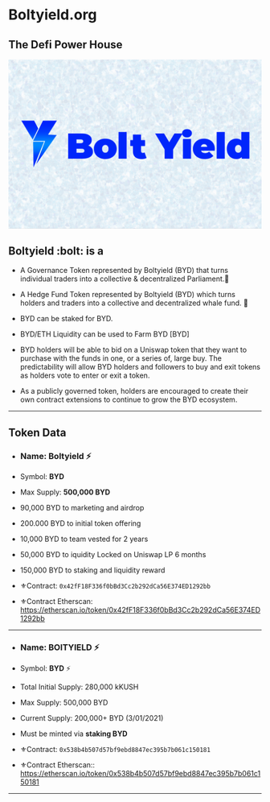 # Boltyield.org #
## The Defi Power House ##



<p align="center"><a href="https://boltyield.org"><img src="https://github.com/Boltyield/Boltyield-Protocol/blob/main/BYD.png" title="Boltyield" alt="Boltyield"></a>
 
</p>


## Boltyield :bolt: is a


- A Governance Token represented by Boltyield (BYD) that turns individual traders into a collective & decentralized Parliament.:hammer:

- A Hedge Fund Token represented by Boltyield (BYD) which turns holders and traders into a collective and decentralized whale fund. :whale2:





- BYD can be staked for BYD. 
- BYD/ETH Liquidity can be used to Farm BYD [BYD]
 
- BYD holders will be able to bid on a Uniswap token that they want to purchase with the funds in one, or a series of, large buy. The predictability will allow BYD holders and followers to buy and exit tokens as holders vote to enter or exit a token.
 
- As a publicly governed token, holders are encouraged to create their own contract extensions to continue to grow the BYD ecosystem.
 
-------------
## Token Data ##

- ### Name: Boltyield ⚡
- Symbol: **BYD**
- Max Supply: **500,000 BYD**
- 90,000  BYD to marketing and airdrop
- 200.000 BYD to initial token offering
- 10,000  BYD to team vested for 2 years
- 50,000  BYD to iquidity Locked on Uniswap LP 6 months
- 150,000 BYD to staking and liquidity reward 

- ⚜️Contract: `0x42fF18F336f0bBd3Cc2b292dCa56E374ED1292bb`
- ⚜️Contract Etherscan:  https://etherscan.io/token/0x42fF18F336f0bBd3Cc2b292dCa56E374ED1292bb
-------------
- ### Name: BOlTYIELD ⚡
- Symbol: **BYD** ⚡
- Total Initial Supply: 280,000 kKUSH
- Max Supply: 500,000 BYD
- Current Supply: 200,000+ BYD (3/01/2021)
- Must be minted via **staking BYD**

- ⚜️Contract: `0x538b4b507d57bf9ebd8847ec395b7b061c150181`
- ⚜️Contract Etherscan::  https://etherscan.io/token/0x538b4b507d57bf9ebd8847ec395b7b061c150181  

------------

